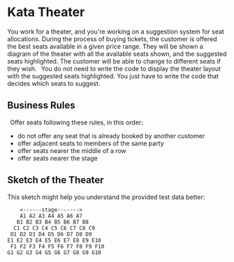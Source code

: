 Kata Theater
============

You work for a theater, and you're working on a suggestion system 
for seat allocations. During the process of buying tickets,
the customer is offered the best seats available in a given
price range. They will be shown a diagram of the theater with
all the available seats shown, and the suggested seats highlighted.
The customer will be able to change to different seats if they wish.
 
You do not need to write the code to display the theater layout
with the suggested seats highlighted. You just have to write the
code that decides which seats to suggest.

Business Rules
---------------
 
Offer seats following these rules, in this order:
 
 - do not offer any seat that is already booked by another customer
 - offer adjacent seats to members of the same party
 - offer seats nearer the middle of a row
 - offer seats nearer the stage

Sketch of the Theater
---------------------
This sketch might help you understand the provided test data better:

	    <------stage------->
	    A1 A2 A3 A4 A5 A6 A7
	   B1 B2 B3 B4 B5 B6 B7 B8
	  C1 C2 C3 C4 C5 C6 C7 C8 C9
	 D1 D2 D3 D4 D5 D6 D7 D8 D9
	E1 E2 E3 E4 E5 E6 E7 E8 E9 E10
	 F1 F2 F3 F4 F5 F6 F7 F8 F9 F10
	G1 G2 G3 G4 G5 G6 G7 G8 G9 G10

